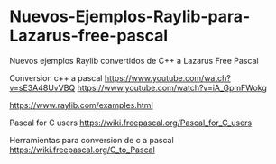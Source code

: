 # Nuevos-Ejemplos-Raylib-para-Lazarus-free-pascal
Nuevos ejemplos Raylib convertidos de C++ a Lazarus Free Pascal


Conversion c++ a pascal
https://www.youtube.com/watch?v=sE3A48UvVBQ
https://www.youtube.com/watch?v=iA_GpmFWokg


https://www.raylib.com/examples.html

Pascal for C users
https://wiki.freepascal.org/Pascal_for_C_users

Herramientas para conversion de c a pascal
https://wiki.freepascal.org/C_to_Pascal





